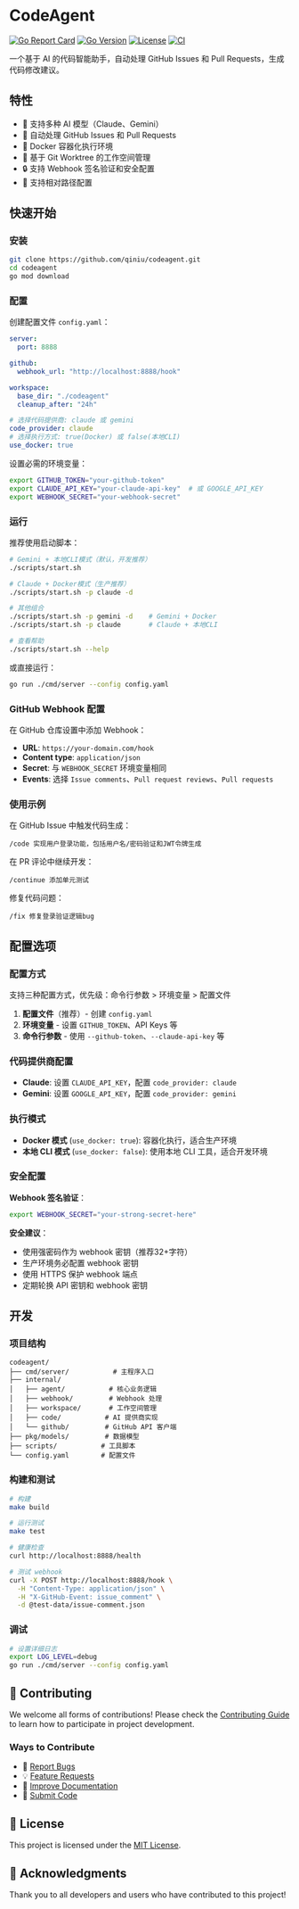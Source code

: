 # CodeAgent

[![Go Report Card](https://goreportcard.com/badge/github.com/qiniu/codeagent)](https://goreportcard.com/report/github.com/qiniu/codeagent)
[![Go Version](https://img.shields.io/github/go-mod/go-version/qiniu/codeagent)](https://go.dev/)
[![License](https://img.shields.io/badge/License-MIT-blue.svg)](LICENSE)
[![CI](https://github.com/qiniu/codeagent/workflows/CI/badge.svg)](https://github.com/qiniu/codeagent/actions)

一个基于 AI 的代码智能助手，自动处理 GitHub Issues 和 Pull Requests，生成代码修改建议。

## 特性

- 🤖 支持多种 AI 模型（Claude、Gemini）
- 🔄 自动处理 GitHub Issues 和 Pull Requests
- 🐳 Docker 容器化执行环境
- 📁 基于 Git Worktree 的工作空间管理
- 🔒 支持 Webhook 签名验证和安全配置
- 📝 支持相对路径配置

## 快速开始

### 安装

```bash
git clone https://github.com/qiniu/codeagent.git
cd codeagent
go mod download
```

### 配置

创建配置文件 `config.yaml`：

```yaml
server:
  port: 8888

github:
  webhook_url: "http://localhost:8888/hook"

workspace:
  base_dir: "./codeagent"
  cleanup_after: "24h"

# 选择代码提供商: claude 或 gemini
code_provider: claude
# 选择执行方式: true(Docker) 或 false(本地CLI)
use_docker: true
```

设置必需的环境变量：

```bash
export GITHUB_TOKEN="your-github-token"
export CLAUDE_API_KEY="your-claude-api-key"  # 或 GOOGLE_API_KEY
export WEBHOOK_SECRET="your-webhook-secret"
```

### 运行

推荐使用启动脚本：

```bash
# Gemini + 本地CLI模式（默认，开发推荐）
./scripts/start.sh

# Claude + Docker模式（生产推荐）
./scripts/start.sh -p claude -d

# 其他组合
./scripts/start.sh -p gemini -d    # Gemini + Docker
./scripts/start.sh -p claude       # Claude + 本地CLI

# 查看帮助
./scripts/start.sh --help
```

或直接运行：

```bash
go run ./cmd/server --config config.yaml
```

### GitHub Webhook 配置

在 GitHub 仓库设置中添加 Webhook：

- **URL**: `https://your-domain.com/hook`
- **Content type**: `application/json`
- **Secret**: 与 `WEBHOOK_SECRET` 环境变量相同
- **Events**: 选择 `Issue comments`、`Pull request reviews`、`Pull requests`

### 使用示例

在 GitHub Issue 中触发代码生成：

```
/code 实现用户登录功能，包括用户名/密码验证和JWT令牌生成
```

在 PR 评论中继续开发：

```
/continue 添加单元测试
```

修复代码问题：

```
/fix 修复登录验证逻辑bug
```

## 配置选项

### 配置方式

支持三种配置方式，优先级：命令行参数 > 环境变量 > 配置文件

1. **配置文件**（推荐）- 创建 `config.yaml`
2. **环境变量** - 设置 `GITHUB_TOKEN`、API Keys 等
3. **命令行参数** - 使用 `--github-token`、`--claude-api-key` 等

### 代码提供商配置

- **Claude**: 设置 `CLAUDE_API_KEY`，配置 `code_provider: claude`
- **Gemini**: 设置 `GOOGLE_API_KEY`，配置 `code_provider: gemini`

### 执行模式

- **Docker 模式** (`use_docker: true`): 容器化执行，适合生产环境
- **本地 CLI 模式** (`use_docker: false`): 使用本地 CLI 工具，适合开发环境

### 安全配置

**Webhook 签名验证**：

```bash
export WEBHOOK_SECRET="your-strong-secret-here"
```

**安全建议**：
- 使用强密码作为 webhook 密钥（推荐32+字符）
- 生产环境务必配置 webhook 密钥
- 使用 HTTPS 保护 webhook 端点
- 定期轮换 API 密钥和 webhook 密钥

## 开发

### 项目结构

```
codeagent/
├── cmd/server/           # 主程序入口
├── internal/
│   ├── agent/           # 核心业务逻辑
│   ├── webhook/         # Webhook 处理
│   ├── workspace/       # 工作空间管理
│   ├── code/           # AI 提供商实现
│   └── github/         # GitHub API 客户端
├── pkg/models/         # 数据模型
├── scripts/           # 工具脚本
└── config.yaml        # 配置文件
```

### 构建和测试

```bash
# 构建
make build

# 运行测试
make test

# 健康检查
curl http://localhost:8888/health

# 测试 webhook
curl -X POST http://localhost:8888/hook \
  -H "Content-Type: application/json" \
  -H "X-GitHub-Event: issue_comment" \
  -d @test-data/issue-comment.json
```

### 调试

```bash
# 设置详细日志
export LOG_LEVEL=debug
go run ./cmd/server --config config.yaml
```

## 🤝 Contributing

We welcome all forms of contributions! Please check the [Contributing Guide](CONTRIBUTING.md) to learn how to participate in project development.

### Ways to Contribute

- 🐛 [Report Bugs](https://github.com/qiniu/codeagent/issues/new?template=bug_report.md)
- 💡 [Feature Requests](https://github.com/qiniu/codeagent/issues/new?template=feature_request.md)
- 📝 [Improve Documentation](https://github.com/qiniu/codeagent/issues/new?template=documentation.md)
- 🔧 [Submit Code](CONTRIBUTING.md#code-contributions)

## 📄 License

This project is licensed under the [MIT License](LICENSE).

## 🙏 Acknowledgments

Thank you to all developers and users who have contributed to this project!

